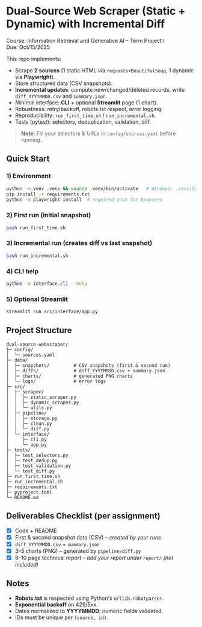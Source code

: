 # Dual-Source Web Scraper (Static + Dynamic) with Incremental Diff

Course: Information Retrieval and Generative AI – Term Project I  
Due: Oct/15/2025

This repo implements:
- Scrape **2 sources** (1 static HTML via `requests+BeautifulSoup`, 1 dynamic via **Playwright**).
- Store structured data (CSV snapshots).
- **Incremental updates**: compute new/changed/deleted records, write `diff_YYYYMMDD.csv` and `summary.json`.
- Minimal interface: **CLI** + optional **Streamlit** page (1 chart).
- Robustness: retry/backoff, robots.txt respect, error logging.
- Reproducibility: `run_first_time.sh` / `run_incremental.sh`.
- Tests (pytest): selectors, deduplication, validation, diff.

> **Note**: Fill your selectors & URLs in `config/sources.yaml` before running.

## Quick Start

### 1) Environment
```bash
python -m venv .venv && source .venv/bin/activate   # Windows: .venv\Scripts\activate
pip install -r requirements.txt
python -m playwright install  # required once for browsers
```

### 2) First run (initial snapshot)
```bash
bash run_first_time.sh
```

### 3) Incremental run (creates diff vs last snapshot)
```bash
bash run_incremental.sh
```

### 4) CLI help
```bash
python -m interface.cli --help
```

### 5) Optional Streamlit
```bash
streamlit run src/interface/app.py
```

## Project Structure

```
dual-source-webscraper/
├─ config/
│  └─ sources.yaml
├─ data/
│  ├─ snapshots/         # CSV snapshots (first & second run)
│  ├─ diffs/             # diff_YYYYMMDD.csv + summary.json
│  ├─ charts/            # generated PNG charts
│  └─ logs/              # error logs
├─ src/
│  ├─ scraper/
│  │  ├─ static_scraper.py
│  │  ├─ dynamic_scraper.py
│  │  └─ utils.py
│  ├─ pipeline/
│  │  ├─ storage.py
│  │  ├─ clean.py
│  │  └─ diff.py
│  └─ interface/
│     ├─ cli.py
│     └─ app.py
├─ tests/
│  ├─ test_selectors.py
│  ├─ test_dedup.py
│  ├─ test_validation.py
│  └─ test_diff.py
├─ run_first_time.sh
├─ run_incremental.sh
├─ requirements.txt
├─ pyproject.toml
└─ README.md
```

## Deliverables Checklist (per assignment)
- [x] Code + README
- [x] First & second snapshot data (CSV) – _created by your runs_
- [x] `diff_YYYYMMDD.csv` + `summary.json`
- [x] 3–5 charts (PNG) – generated by `pipeline/diff.py`
- [x] 6–10 page technical report – _add your report under `report/` (not included)_

## Notes
- **Robots.txt** is respected using Python's `urllib.robotparser`.
- **Exponential backoff** on 429/5xx.
- Dates normalized to **YYYYMMDD**; numeric fields validated.
- IDs must be unique per `(source, id)`.
